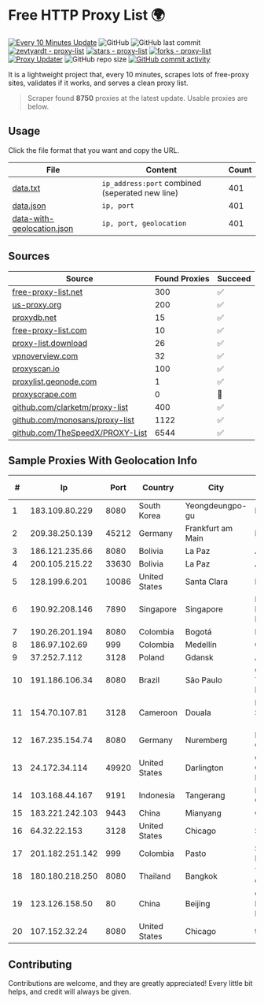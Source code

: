 
# Free HTTP Proxy List 🌍

[![Every 10 Minutes Update](https://github.com/mertguvencli/http-proxy-list/actions/workflows/main.yml/badge.svg?branch=main)](https://github.com/mertguvencli/http-proxy-list/actions/workflows/main.yml)
![GitHub](https://img.shields.io/github/license/mertguvencli/http-proxy-list)
![GitHub last commit](https://img.shields.io/github/last-commit/mertguvencli/http-proxy-list)
[![zevtyardt - proxy-list](https://img.shields.io/static/v1?label=zevtyardt&message=proxy-list&color=blue&logo=github)](https://github.com/zevtyardt/proxy-list "Go to GitHub repo")
[![stars - proxy-list](https://img.shields.io/github/stars/zevtyardt/proxy-list?style=social)](https://github.com/zevtyardt/proxy-list)
[![forks - proxy-list](https://img.shields.io/github/forks/zevtyardt/proxy-list?style=social)](https://github.com/zevtyardt/proxy-list)
[![Proxy Updater](https://github.com/zevtyardt/proxy-list/workflows/Proxy%20Updater/badge.svg)](https://github.com/zevtyardt/proxy-list/actions?query=workflow:"Proxy+Updater")
![GitHub repo size](https://img.shields.io/github/repo-size/zevtyardt/proxy-list)
[![GitHub commit activity](https://img.shields.io/github/commit-activity/m/zevtyardt/proxy-list?logo=commits)](https://github.com/zevtyardt/proxy-list/commits/main)

It is a lightweight project that, every 10 minutes, scrapes lots of free-proxy sites, validates if it works, and serves a clean proxy list.

> Scraper found **8750** proxies at the latest update. Usable proxies are below.

## Usage

Click the file format that you want and copy the URL.

|File|Content|Count|
|----|-------|-----|
|[data.txt](https://raw.githubusercontent.com/mertguvencli/http-proxy-list/main/proxy-list/data.txt)|`ip_address:port` combined (seperated new line)|401|
|[data.json](https://raw.githubusercontent.com/mertguvencli/http-proxy-list/main/proxy-list/data.json)|`ip, port`|401|
|[data-with-geolocation.json](https://raw.githubusercontent.com/mertguvencli/http-proxy-list/main/proxy-list/data-with-geolocation.json)|`ip, port, geolocation`|401|

## Sources

|Source|Found Proxies|Succeed|
|------|-------------|-------|
|[free-proxy-list.net](https://free-proxy-list.net)|300|✅|
|[us-proxy.org](https://www.us-proxy.org)|200|✅|
|[proxydb.net](http://proxydb.net)|15|✅|
|[free-proxy-list.com](https://free-proxy-list.com/?page=&port=&type%5B%5D=http&type%5B%5D=https&up_time=0&search=Search)|10|✅|
|[proxy-list.download](https://www.proxy-list.download/HTTP)|26|✅|
|[vpnoverview.com](https://vpnoverview.com/privacy/anonymous-browsing/free-proxy-servers)|32|✅|
|[proxyscan.io](https://www.proxyscan.io)|100|✅|
|[proxylist.geonode.com](https://proxylist.geonode.com/api/proxy-list?limit=300&page=1&sort_by=lastChecked&sort_type=desc&protocols=http,https)|1|✅|
|[proxyscrape.com](https://api.proxyscrape.com/v2/?request=displayproxies&protocol=http&timeout=10000&country=all&ssl=all&anonymity=all)|0|🚫|
|[github.com/clarketm/proxy-list](https://raw.githubusercontent.com/clarketm/proxy-list/master/proxy-list-raw.txt)|400|✅|
|[github.com/monosans/proxy-list](https://raw.githubusercontent.com/monosans/proxy-list/main/proxies/http.txt)|1122|✅|
|[github.com/TheSpeedX/PROXY-List](https://raw.githubusercontent.com/TheSpeedX/PROXY-List/master/http.txt)|6544|✅|


## Sample Proxies With Geolocation Info

|#|Ip|Port|Country|City|Internet Service Provider|
|-|--|----|-------|----|-------------------------|
|1|183.109.80.229|8080|South Korea|Yeongdeungpo-gu|Korea Telecom|
|2|209.38.250.139|45212|Germany|Frankfurt am Main|DigitalOcean, LLC|
|3|186.121.235.66|8080|Bolivia|La Paz|AXS Bolivia S. A.|
|4|200.105.215.22|33630|Bolivia|La Paz|AXS Bolivia S. A.|
|5|128.199.6.201|10086|United States|Santa Clara|DigitalOcean, LLC|
|6|190.92.208.146|7890|Singapore|Singapore|Huawei International Pte. LTD|
|7|190.26.201.194|8080|Colombia|Bogotá|ETB - Colombia|
|8|186.97.102.69|999|Colombia|Medellín|Colombia Móvil|
|9|37.252.7.112|3128|Poland|Gdansk|Artnet Sp. z o.o.|
|10|191.186.106.34|8080|Brazil|São Paulo|Claro NXT Telecomunicacoes Ltda|
|11|154.70.107.81|3128|Cameroon|Douala|MTN Network Solutions (Cameroon)|
|12|167.235.154.74|8080|Germany|Nuremberg|Hetzner Online GmbH|
|13|24.172.34.114|49920|United States|Darlington|Charter Communications Inc|
|14|103.168.44.167|9191|Indonesia|Tangerang|PT CYB Media Group|
|15|183.221.242.103|9443|China|Mianyang|China Mobile|
|16|64.32.22.153|3128|United States|Chicago|Sharktech|
|17|201.182.251.142|999|Colombia|Pasto|SP SISTEMAS PALACIOS LTDA|
|18|180.180.218.250|8080|Thailand|Bangkok|TOT Public Company Limited|
|19|123.126.158.50|80|China|Beijing|China Unicom Beijing Province Network|
|20|107.152.32.24|8080|United States|Chicago|tzulo, inc.|



## Contributing

Contributions are welcome, and they are greatly appreciated! Every
little bit helps, and credit will always be given.

